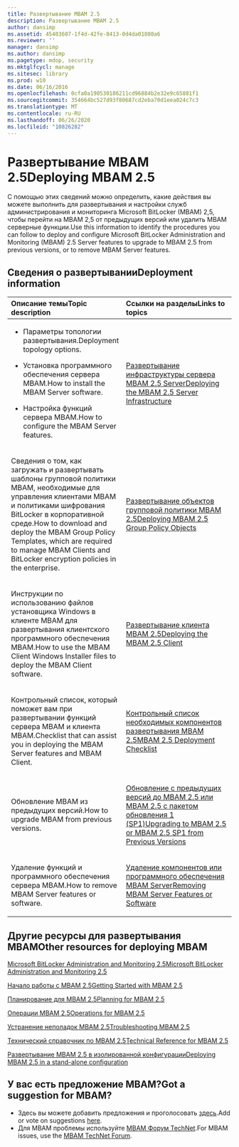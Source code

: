 ```yaml
---
title: Развертывание MBAM 2.5
description: Развертывание MBAM 2.5
author: dansimp
ms.assetid: 45403607-1f4d-42fe-8413-0d4da01808a6
ms.reviewer: ''
manager: dansimp
ms.author: dansimp
ms.pagetype: mdop, security
ms.mktglfcycl: manage
ms.sitesec: library
ms.prod: w10
ms.date: 06/16/2016
ms.openlocfilehash: 0cfa0a190530186211cd96884b2e32e9c65881f1
ms.sourcegitcommit: 354664bc527d93f80687cd2eba70d1eea024c7c3
ms.translationtype: MT
ms.contentlocale: ru-RU
ms.lasthandoff: 06/26/2020
ms.locfileid: "10826282"
---
```

# <span data-ttu-id="11c2b-103">Развертывание MBAM 2.5</span><span class="sxs-lookup"><span data-stu-id="11c2b-103">Deploying MBAM 2.5</span></span>


<span data-ttu-id="11c2b-104">С помощью этих сведений можно определить, какие действия вы можете выполнить для развертывания и настройки служб администрирования и мониторинга Microsoft BitLocker (MBAM) 2,5, чтобы перейти на MBAM 2,5 от предыдущих версий или удалить MBAM серверные функции.</span><span class="sxs-lookup"><span data-stu-id="11c2b-104">Use this information to identify the procedures you can follow to deploy and configure Microsoft BitLocker Administration and Monitoring (MBAM) 2.5 Server features to upgrade to MBAM 2.5 from previous versions, or to remove MBAM Server features.</span></span>

## <span data-ttu-id="11c2b-105">Сведения о развертывании</span><span class="sxs-lookup"><span data-stu-id="11c2b-105">Deployment information</span></span>


<table>
<colgroup>
<col width="50%" />
<col width="50%" />
</colgroup>
<thead>
<tr class="header">
<th align="left"><span data-ttu-id="11c2b-106">Описание темы</span><span class="sxs-lookup"><span data-stu-id="11c2b-106">Topic description</span></span></th>
<th align="left"><span data-ttu-id="11c2b-107">Ссылки на разделы</span><span class="sxs-lookup"><span data-stu-id="11c2b-107">Links to topics</span></span></th>
</tr>
</thead>
<tbody>
<tr class="odd">
<td align="left"><ul>
<li><p><span data-ttu-id="11c2b-108">Параметры топологии развертывания.</span><span class="sxs-lookup"><span data-stu-id="11c2b-108">Deployment topology options.</span></span></p></li>
<li><p><span data-ttu-id="11c2b-109">Установка программного обеспечения сервера MBAM.</span><span class="sxs-lookup"><span data-stu-id="11c2b-109">How to install the MBAM Server software.</span></span></p></li>
<li><p><span data-ttu-id="11c2b-110">Настройка функций сервера MBAM.</span><span class="sxs-lookup"><span data-stu-id="11c2b-110">How to configure the MBAM Server features.</span></span></p></li>
</ul></td>
<td align="left"><p><a href="deploying-the-mbam-25-server-infrastructure.md" data-raw-source="[Deploying the MBAM 2.5 Server Infrastructure](deploying-the-mbam-25-server-infrastructure.md)"><span data-ttu-id="11c2b-111">Развертывание инфраструктуры сервера MBAM 2.5 Server</span><span class="sxs-lookup"><span data-stu-id="11c2b-111">Deploying the MBAM 2.5 Server Infrastructure</span></span></a></p></td>
</tr>
<tr class="even">
<td align="left"><p><span data-ttu-id="11c2b-112">Сведения о том, как загружать и развертывать шаблоны групповой политики MBAM, необходимые для управления клиентами MBAM и политиками шифрования BitLocker в корпоративной среде.</span><span class="sxs-lookup"><span data-stu-id="11c2b-112">How to download and deploy the MBAM Group Policy Templates, which are required to manage MBAM Clients and BitLocker encryption policies in the enterprise.</span></span></p></td>
<td align="left"><p><a href="deploying-mbam-25-group-policy-objects.md" data-raw-source="[Deploying MBAM 2.5 Group Policy Objects](deploying-mbam-25-group-policy-objects.md)"><span data-ttu-id="11c2b-113">Развертывание объектов групповой политики MBAM 2.5</span><span class="sxs-lookup"><span data-stu-id="11c2b-113">Deploying MBAM 2.5 Group Policy Objects</span></span></a></p></td>
</tr>
<tr class="odd">
<td align="left"><p><span data-ttu-id="11c2b-114">Инструкции по использованию файлов установщика Windows в клиенте MBAM для развертывания клиентского программного обеспечения MBAM.</span><span class="sxs-lookup"><span data-stu-id="11c2b-114">How to use the MBAM Client Windows Installer files to deploy the MBAM Client software.</span></span></p></td>
<td align="left"><p><a href="deploying-the-mbam-25-client.md" data-raw-source="[Deploying the MBAM 2.5 Client](deploying-the-mbam-25-client.md)"><span data-ttu-id="11c2b-115">Развертывание клиента MBAM 2.5</span><span class="sxs-lookup"><span data-stu-id="11c2b-115">Deploying the MBAM 2.5 Client</span></span></a></p></td>
</tr>
<tr class="even">
<td align="left"><p><span data-ttu-id="11c2b-116">Контрольный список, который поможет вам при развертывании функций сервера MBAM и клиента MBAM.</span><span class="sxs-lookup"><span data-stu-id="11c2b-116">Checklist that can assist you in deploying the MBAM Server features and MBAM Client.</span></span></p></td>
<td align="left"><p><a href="mbam-25-deployment-checklist.md" data-raw-source="[MBAM 2.5 Deployment Checklist](mbam-25-deployment-checklist.md)"><span data-ttu-id="11c2b-117">Контрольный список необходимых компонентов развертывания MBAM 2.5</span><span class="sxs-lookup"><span data-stu-id="11c2b-117">MBAM 2.5 Deployment Checklist</span></span></a></p></td>
</tr>
<tr class="odd">
<td align="left"><p><span data-ttu-id="11c2b-118">Обновление MBAM из предыдущих версий.</span><span class="sxs-lookup"><span data-stu-id="11c2b-118">How to upgrade MBAM from previous versions.</span></span></p></td>
<td align="left"><p><a href="upgrading-to-mbam-25-or-mbam-25-sp1-from-previous-versions.md" data-raw-source="[Upgrading to MBAM 2.5 or MBAM 2.5 SP1 from Previous Versions](upgrading-to-mbam-25-or-mbam-25-sp1-from-previous-versions.md)"><span data-ttu-id="11c2b-119">Обновление с предыдущих версий до MBAM 2.5 или MBAM 2.5 с пакетом обновления 1 (SP1)</span><span class="sxs-lookup"><span data-stu-id="11c2b-119">Upgrading to MBAM 2.5 or MBAM 2.5 SP1 from Previous Versions</span></span></a></p></td>
</tr>
<tr class="even">
<td align="left"><p><span data-ttu-id="11c2b-120">Удаление функций и программного обеспечения сервера MBAM.</span><span class="sxs-lookup"><span data-stu-id="11c2b-120">How to remove MBAM Server features or software.</span></span></p></td>
<td align="left"><p><a href="removing-mbam-server-features-or-software.md" data-raw-source="[Removing MBAM Server Features or Software](removing-mbam-server-features-or-software.md)"><span data-ttu-id="11c2b-121">Удаление компонентов или программного обеспечения MBAM Server</span><span class="sxs-lookup"><span data-stu-id="11c2b-121">Removing MBAM Server Features or Software</span></span></a></p></td>
</tr>
</tbody>
</table>

 

## <span data-ttu-id="11c2b-122">Другие ресурсы для развертывания MBAM</span><span class="sxs-lookup"><span data-stu-id="11c2b-122">Other resources for deploying MBAM</span></span>


[<span data-ttu-id="11c2b-123">Microsoft BitLocker Administration and Monitoring 2.5</span><span class="sxs-lookup"><span data-stu-id="11c2b-123">Microsoft BitLocker Administration and Monitoring 2.5</span></span>](index.md)

[<span data-ttu-id="11c2b-124">Начало работы с MBAM 2.5</span><span class="sxs-lookup"><span data-stu-id="11c2b-124">Getting Started with MBAM 2.5</span></span>](getting-started-with-mbam-25.md)

[<span data-ttu-id="11c2b-125">Планирование для MBAM 2.5</span><span class="sxs-lookup"><span data-stu-id="11c2b-125">Planning for MBAM 2.5</span></span>](planning-for-mbam-25.md)

[<span data-ttu-id="11c2b-126">Операции MBAM 2.5</span><span class="sxs-lookup"><span data-stu-id="11c2b-126">Operations for MBAM 2.5</span></span>](operations-for-mbam-25.md)

[<span data-ttu-id="11c2b-127">Устранение неполадок MBAM 2.5</span><span class="sxs-lookup"><span data-stu-id="11c2b-127">Troubleshooting MBAM 2.5</span></span>](troubleshooting-mbam-25.md)

[<span data-ttu-id="11c2b-128">Технический справочник по MBAM 2.5</span><span class="sxs-lookup"><span data-stu-id="11c2b-128">Technical Reference for MBAM 2.5</span></span>](technical-reference-for-mbam-25.md)

[<span data-ttu-id="11c2b-129">Развертывание MBAM 2.5 в изолированной конфигурации</span><span class="sxs-lookup"><span data-stu-id="11c2b-129">Deploying MBAM 2.5 in a stand-alone configuration</span></span>](https://support.microsoft.com/kb/3046555)

## <span data-ttu-id="11c2b-130">У вас есть предложение MBAM?</span><span class="sxs-lookup"><span data-stu-id="11c2b-130">Got a suggestion for MBAM?</span></span>
- <span data-ttu-id="11c2b-131">Здесь вы можете добавить предложения и проголосовать [здесь](http://mbam.uservoice.com/forums/268571-microsoft-bitlocker-administration-and-monitoring).</span><span class="sxs-lookup"><span data-stu-id="11c2b-131">Add or vote on suggestions [here](http://mbam.uservoice.com/forums/268571-microsoft-bitlocker-administration-and-monitoring).</span></span> 
- <span data-ttu-id="11c2b-132">Для MBAM проблемы используйте [MBAM Форум TechNet](https://social.technet.microsoft.com/Forums/home?forum=mdopmbam).</span><span class="sxs-lookup"><span data-stu-id="11c2b-132">For MBAM issues, use the [MBAM TechNet Forum](https://social.technet.microsoft.com/Forums/home?forum=mdopmbam).</span></span>

 

 





